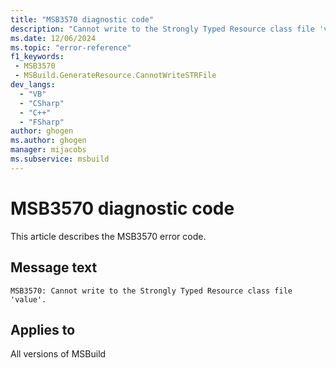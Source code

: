 ```yaml
---
title: "MSB3570 diagnostic code"
description: "Cannot write to the Strongly Typed Resource class file 'value'."
ms.date: 12/06/2024
ms.topic: "error-reference"
f1_keywords:
 - MSB3570
 - MSBuild.GenerateResource.CannotWriteSTRFile
dev_langs:
  - "VB"
  - "CSharp"
  - "C++"
  - "FSharp"
author: ghogen
ms.author: ghogen
manager: mijacobs
ms.subservice: msbuild
---
```


# MSB3570 diagnostic code

<!-- :::ErrorDefinitionDescription::: -->
<!-- :::editable-content name="introDescription"::: -->
This article describes the MSB3570 error code.
<!-- :::editable-content-end::: -->

## Message text

`MSB3570: Cannot write to the Strongly Typed Resource class file 'value'.`

<!-- :::editable-content name="postOutputDescription"::: -->
<!--
{StrBegin="MSB3570: "}
-->
<!-- :::editable-content-end::: -->
<!-- :::ErrorDefinitionDescription-end::: -->

## Applies to

All versions of MSBuild
